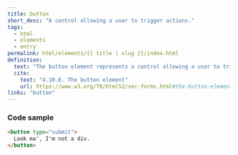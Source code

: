 ```yaml
---
title: button
short_desc: "A control allowing a user to trigger actions."
tags:
  - html
  - elements
  - entry
permalink: html/elements/{{ title | slug }}/index.html
definition:
  text: "The button element represents a control allowing a user to trigger actions, when enabled. It is labeled by its content."
  cite:
    text: "4.10.6. The button element"
    url: https://www.w3.org/TR/html52/sec-forms.html#the-button-element
links: "button"
---
```

<h3><span>Code sample</span></h3>

```html
<button type="submit">
  Look ma', I'm not a div.
</button>
```
